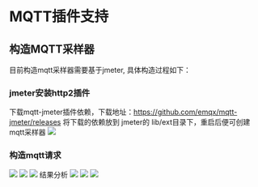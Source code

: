 # MQTT插件支持
## 构造MQTT采样器
目前构造mqtt采样器需要基于jmeter, 具体构造过程如下：
### jmeter安装http2插件
下载mqtt-jmeter插件依赖，下载地址：https://github.com/emqx/mqtt-jmeter/releases
将下载的依赖放到 jmeter的 lib/ext目录下，重启后便可创建mqtt采样器
![](https://github.com/jdcloudcom/cn/blob/cn-perftest/image/%20Perftest/51.png)
### 构造mqtt请求
![](https://github.com/jdcloudcom/cn/blob/cn-perftest/image/%20Perftest/52.png)
![](https://github.com/jdcloudcom/cn/blob/cn-perftest/image/%20Perftest/53.png)
![](https://github.com/jdcloudcom/cn/blob/cn-perftest/image/%20Perftest/54.png)
结果分析
![](https://github.com/jdcloudcom/cn/blob/cn-perftest/image/%20Perftest/55.png)
![](https://github.com/jdcloudcom/cn/blob/cn-perftest/image/%20Perftest/56.png)
![](https://github.com/jdcloudcom/cn/blob/cn-perftest/image/%20Perftest/57.png)


